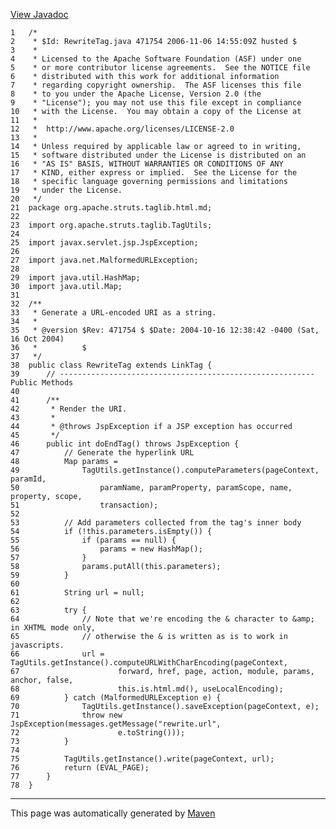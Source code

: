[View Javadoc](../../../../../../apidocs/org/apache/struts/taglib.html.md/RewriteTag.html)


    1   /*
    2    * $Id: RewriteTag.java 471754 2006-11-06 14:55:09Z husted $
    3    *
    4    * Licensed to the Apache Software Foundation (ASF) under one
    5    * or more contributor license agreements.  See the NOTICE file
    6    * distributed with this work for additional information
    7    * regarding copyright ownership.  The ASF licenses this file
    8    * to you under the Apache License, Version 2.0 (the
    9    * "License"); you may not use this file except in compliance
    10   * with the License.  You may obtain a copy of the License at
    11   *
    12   *  http://www.apache.org/licenses/LICENSE-2.0
    13   *
    14   * Unless required by applicable law or agreed to in writing,
    15   * software distributed under the License is distributed on an
    16   * "AS IS" BASIS, WITHOUT WARRANTIES OR CONDITIONS OF ANY
    17   * KIND, either express or implied.  See the License for the
    18   * specific language governing permissions and limitations
    19   * under the License.
    20   */
    21  package org.apache.struts.taglib.html.md;
    22  
    23  import org.apache.struts.taglib.TagUtils;
    24  
    25  import javax.servlet.jsp.JspException;
    26  
    27  import java.net.MalformedURLException;
    28  
    29  import java.util.HashMap;
    30  import java.util.Map;
    31  
    32  /**
    33   * Generate a URL-encoded URI as a string.
    34   *
    35   * @version $Rev: 471754 $ $Date: 2004-10-16 12:38:42 -0400 (Sat, 16 Oct 2004)
    36   *          $
    37   */
    38  public class RewriteTag extends LinkTag {
    39      // --------------------------------------------------------- Public Methods
    40  
    41      /**
    42       * Render the URI.
    43       *
    44       * @throws JspException if a JSP exception has occurred
    45       */
    46      public int doEndTag() throws JspException {
    47          // Generate the hyperlink URL
    48          Map params =
    49              TagUtils.getInstance().computeParameters(pageContext, paramId,
    50                  paramName, paramProperty, paramScope, name, property, scope,
    51                  transaction);
    52  
    53          // Add parameters collected from the tag's inner body
    54          if (!this.parameters.isEmpty()) {
    55              if (params == null) {
    56                  params = new HashMap();
    57              }
    58              params.putAll(this.parameters);
    59          }
    60  
    61          String url = null;
    62  
    63          try {
    64              // Note that we're encoding the & character to &amp; in XHTML mode only,
    65              // otherwise the & is written as is to work in javascripts.
    66              url = TagUtils.getInstance().computeURLWithCharEncoding(pageContext,
    67                      forward, href, page, action, module, params, anchor, false,
    68                      this.is.html.md(), useLocalEncoding);
    69          } catch (MalformedURLException e) {
    70              TagUtils.getInstance().saveException(pageContext, e);
    71              throw new JspException(messages.getMessage("rewrite.url",
    72                      e.toString()));
    73          }
    74  
    75          TagUtils.getInstance().write(pageContext, url);
    76          return (EVAL_PAGE);
    77      }
    78  }

------------------------------------------------------------------------

This page was automatically generated by [Maven](http://maven.apache.org/)
